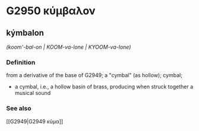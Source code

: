 # G2950 κύμβαλον

## kýmbalon

_(koom'-bal-on | KOOM-va-lone | KYOOM-va-lone)_

### Definition

from a derivative of the base of G2949; a "cymbal" (as hollow); cymbal; 

- a cymbal, i.e., a hollow basin of brass, producing when struck together a musical sound

### See also

[[G2949|G2949 κῦμα]]
